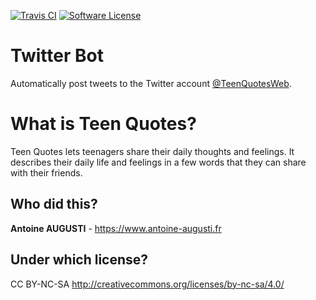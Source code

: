 [![Travis CI](http://img.shields.io/travis/TeenQuotes/twitter-bot/master.svg?style=flat)](https://travis-ci.org/TeenQuotes/twitter-bot)
[![Software License](http://img.shields.io/badge/License-CC%20BY--NC--SA-orange.svg?style=flat)](https://github.com/TeenQuotes/twitter-bot/blob/master/LICENSE.md)

# Twitter Bot
Automatically post tweets to the Twitter account [@TeenQuotesWeb](https://twitter.com/TeenQuotesWeb).

# What is Teen Quotes?
Teen Quotes lets teenagers share their daily thoughts and feelings. It describes their daily life and feelings in a few words that they can share with their friends.

## Who did this?
**Antoine AUGUSTI** - https://www.antoine-augusti.fr

## Under which license?
CC BY-NC-SA http://creativecommons.org/licenses/by-nc-sa/4.0/
